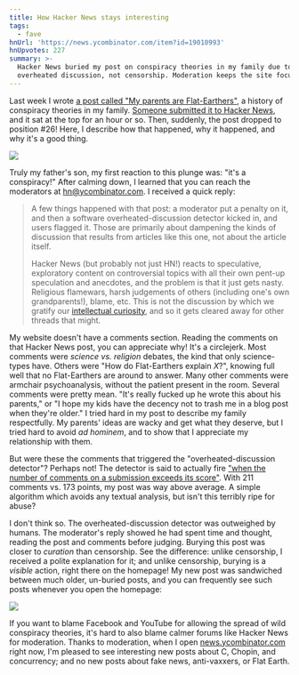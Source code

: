 ```yaml
---
title: How Hacker News stays interesting
tags:
  - fave
hnUrl: 'https://news.ycombinator.com/item?id=19010993'
hnUpvotes: 227
summary: >-
  Hacker News buried my post on conspiracy theories in my family due to
  overheated discussion, not censorship. Moderation keeps the site focused on interesting technical content.
---
```


Last week I wrote [a post called "My parents are Flat-Earthers"](/2019/01/20/my-parents-are-flat-earthers/),
a history of conspiracy theories in my family.
[Someone submitted it to Hacker News](https://news.ycombinator.com/item?id=18951569),
and it sat at the top for an hour or so.
Then, suddenly, the post dropped to position #26!
Here,
I describe how that happened,
why it happened,
and why it's a good thing.

<p><a href="http://hnrankings.info/18951569/" target="_blank"><img src="/assets/2019-01-26-buried/ranking.png" /></a></p>

Truly my father's son,
my first reaction to this plunge was:
"it's a conspiracy!"
After calming down,
I learned that you can reach the moderators at <a href="mailto:hn@ycombinator.com">hn@ycombinator.com</a>.
I received a quick reply:

> A few things happened with that post:
> a moderator put a penalty on it,
> and then a software overheated-discussion detector kicked in,
> and users flagged it.
> Those are primarily about dampening the kinds of discussion that results from articles like this one,
> not about the article itself.
>
> Hacker News (but probably not just HN!)
> reacts to speculative, exploratory content on controversial topics
> with all their own pent-up speculation and anecdotes,
> and the problem is that it just gets nasty.
> Religious flamewars,
> harsh judgements of others (including one's own grandparents!), blame, etc.
> This is not the discussion by which we gratify our [intellectual curiosity](https://news.ycombinator.com/newsguidelines.html),
> and so it gets cleared away for other threads that might.

My website doesn't have a comments section.
Reading the comments on that Hacker News post,
you can appreciate why!
It's a circlejerk.
Most comments were _science vs. religion_ debates,
the kind that only science-types have.
Others were "How do Flat-Earthers explain _X_?",
knowing full well that no Flat-Earthers are around to answer.
Many other comments were armchair psychoanalysis,
without the patient present in the room.
Several comments were pretty mean.
"It's really fucked up he wrote this about his parents,"
or "I hope my kids have the decency not to trash me in a blog post when they're older."
I tried hard in my post to describe my family respectfully.
My parents' ideas are wacky and get what they deserve,
but I tried hard to avoid _ad hominem_,
and to show that I appreciate my relationship with them.

But were these the comments that triggered the "overheated-discussion detector"?
Perhaps not!
The detector is said to actually fire ["when the number of comments on a submission exceeds its score"](https://github.com/minimaxir/hacker-news-undocumented#flame-war-detector).
With 211 comments vs. 173 points, my post was way above average.
A simple algorithm which avoids any textual analysis,
but isn't this terribly ripe for abuse?

I don't think so.
The overheated-discussion detector was outweighed by humans.
The moderator's reply showed he had spent time and thought,
reading the post and comments before judging.
Burying this post was closer to _curation_ than censorship.
See the difference:
unlike censorship, I received a polite explanation for it;
and unlike censorship, burying is a _visible_ action, right there on the homepage!
My new post was sandwiched between much older, un-buried posts,
and you can frequently see such posts whenever you open the homepage:

<p><img src="/assets/2019-01-26-buried/buried.png" style="max-width: 15cm; display: block; margin: auto" /></p>

If you want to blame Facebook and YouTube for allowing the spread of wild conspiracy theories,
it's hard to also blame calmer forums like Hacker News for moderation.
Thanks to moderation,
when I open [news.ycombinator.com](https://news.ycombinator.com) right now,
I'm pleased to see interesting new posts about C, Chopin, and concurrency;
and no new posts about fake news, anti-vaxxers, or Flat Earth.
